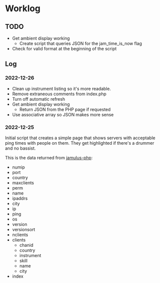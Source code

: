 # Worklog

## TODO

- Get ambient display working
  - Create script that queries JSON for the jam_time_is_now flag
- Check for valid format at the beginning of the script

## Log

### 2022-12-26

- Clean up instrument listing so it's more readable.
- Remove extraneous comments from index.php
- Turn off automatic refresh
- Get ambient display working
  - Return JSON from the PHP page if requested
- Use associative array so JSON makes more sense


### 2022-12-25

Initial script that creates a simple page that shows servers with acceptable ping times with people on them. They get highlighted if there's a drummer and no bassist.

This is the data returned from [jamulus-php](https://github.com/softins/jamulus-php):

 - numip
 - port
 - country
 - maxclients
 - perm
 - name
 - ipaddrs
 - city
 - ip
 - ping
 - os
 - version
 - versionsort
 - nclients
 - clients
    - chanid
    - country
    - instrument
    - skill
    - name
    - city
 - index
 
